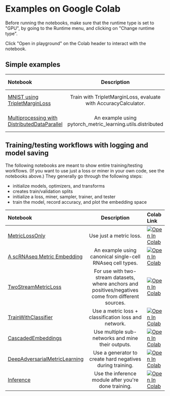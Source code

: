 # Examples on Google Colab

Before running the notebooks, make sure that the runtime type is set to "GPU", by going to the Runtime menu, and clicking on "Change runtime type".

Click "Open in playground" on the Colab header to interact with the notebook.


## Simple examples

|Notebook|Description|Colab Link|
|:---|:---:|:---|
[MNIST using TripletMarginLoss](https://github.com/KevinMusgrave/pytorch-metric-learning/blob/master/examples/notebooks/TripletMarginLossMNIST.ipynb) | Train with TripletMarginLoss, evaluate with AccuracyCalculator. |[![Open In Colab](https://colab.research.google.com/assets/colab-badge.svg)](https://colab.research.google.com/github/KevinMusgrave/pytorch-metric-learning/blob/master/examples/notebooks/TripletMarginLossMNIST.ipynb)
[Multiprocessing with DistributedDataParallel](https://github.com/KevinMusgrave/pytorch-metric-learning/blob/master/examples/notebooks/DistributedTripletMarginLossMNIST.ipynb) | An example using pytorch_metric_learning.utils.distributed |[![Open In Colab](https://colab.research.google.com/assets/colab-badge.svg)](https://colab.research.google.com/github/KevinMusgrave/pytorch-metric-learning/blob/master/examples/notebooks/DistributedTripletMarginLossMNIST.ipynb)

## Training/testing workflows with logging and model saving

The following notebooks are meant to show entire training/testing workflows. (If you want to use just a loss or miner in your own code, see the notebooks above.) They generally go through the following steps:
- initialize models, optimizers, and transforms
- creates train/validation splits
- initialize a loss, miner, sampler, trainer, and tester
- train the model, record accuracy, and plot the embedding space


|Notebook|Description|Colab Link|
|:---|:---:|:---|
[MetricLossOnly](https://github.com/KevinMusgrave/pytorch-metric-learning/blob/master/examples/notebooks/MetricLossOnly.ipynb) | Use just a metric loss. |[![Open In Colab](https://colab.research.google.com/assets/colab-badge.svg)](https://colab.research.google.com/github/KevinMusgrave/pytorch-metric-learning/blob/master/examples/notebooks/MetricLossOnly.ipynb)
[A scRNAseq Metric Embedding](https://github.com/KevinMusgrave/pytorch-metric-learning/blob/master/examples/notebooks/scRNAseq_MetricEmbedding.ipynb) | An example using canonical single-cell RNAseq cell types. |[![Open In Colab](https://colab.research.google.com/assets/colab-badge.svg)](https://colab.research.google.com/github/KevinMusgrave/pytorch-metric-learning/blob/master/examples/notebooks/scRNAseq_MetricEmbedding.ipynb)
[TwoStreamMetricLoss](https://github.com/KevinMusgrave/pytorch-metric-learning/blob/master/examples/notebooks/TwoStreamMetricLoss.ipynb) | For use with two-stream datasets, where anchors and positives/negatives come from different sources. |[![Open In Colab](https://colab.research.google.com/assets/colab-badge.svg)](https://colab.research.google.com/github/KevinMusgrave/pytorch-metric-learning/blob/master/examples/notebooks/TwoStreamMetricLoss.ipynb)
[TrainWithClassifier](https://github.com/KevinMusgrave/pytorch-metric-learning/blob/master/examples/notebooks/TrainWithClassifier.ipynb) | Use a metric loss + classification loss and network. |[![Open In Colab](https://colab.research.google.com/assets/colab-badge.svg)](https://colab.research.google.com/github/KevinMusgrave/pytorch-metric-learning/blob/master/examples/notebooks/TrainWithClassifier.ipynb)
[CascadedEmbeddings](https://github.com/KevinMusgrave/pytorch-metric-learning/blob/master/examples/notebooks/CascadedEmbeddings.ipynb) | Use multiple sub-networks and mine their outputs. |[![Open In Colab](https://colab.research.google.com/assets/colab-badge.svg)](https://colab.research.google.com/github/KevinMusgrave/pytorch-metric-learning/blob/master/examples/notebooks/CascadedEmbeddings.ipynb)
[DeepAdversarialMetricLearning](https://github.com/KevinMusgrave/pytorch-metric-learning/blob/master/examples/notebooks/DeepAdversarialMetricLearning.ipynb) | Use a generator to create hard negatives during training. |[![Open In Colab](https://colab.research.google.com/assets/colab-badge.svg)](https://colab.research.google.com/github/KevinMusgrave/pytorch-metric-learning/blob/master/examples/notebooks/DeepAdversarialMetricLearning.ipynb)
[Inference](https://github.com/KevinMusgrave/pytorch-metric-learning/blob/master/examples/notebooks/Inference.ipynb) | Use the inference module after you're done training. |[![Open In Colab](https://colab.research.google.com/assets/colab-badge.svg)](https://colab.research.google.com/github/KevinMusgrave/pytorch-metric-learning/blob/master/examples/notebooks/Inference.ipynb)

